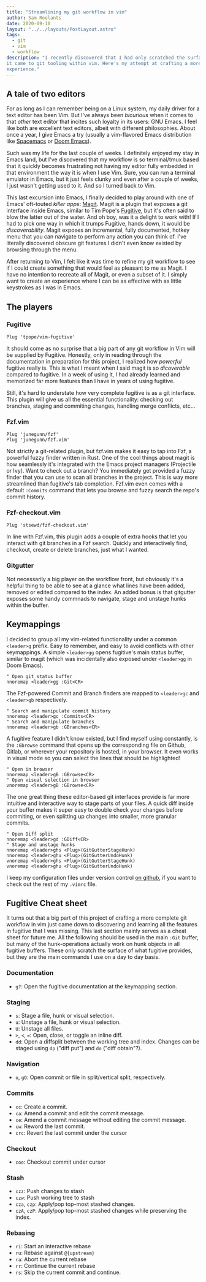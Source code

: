 ```yaml
---
title: "Streamlining my git workflow in vim"
author: Sam Roelants
date: 2020-09-10
layout: "../../layouts/PostLayout.astro"
tags:
  - git
  - vim
  - workflow
description: "I recently discovered that I had only scratched the surface when
it came to git tooling within vim. Here's my attempt at crafting a more polished
experience."
---
```


## A tale of two editors
For as long as I can remember being on a Linux system, my daily driver for a
text editor has been Vim. But I've always been _bicurious_ when it comes to that
_other_ text editor that incites such loyalty in its users: GNU Emacs. I feel
like both are excellent text editors, albeit with different philosophies. About
once a year, I give Emacs a try (usually a vim-flavored Emacs distribution like
[Spacemacs](https://www.spacemacs.org/) or [Doom Emacs](https://github.com/hlissner/doom-emacs)).

Such was my life for the last couple of weeks. I definitely enjoyed my stay in
Emacs land, but I've discovered that my workflow is so terminal/tmux based that
it quickly becomes frustrating not having my editor fully embedded in that
environment the way it is when I use Vim. Sure, you can run a terminal emulator
in Emacs, but it just feels clunky and even after a couple of weeks, I just
wasn't getting used to it. And so I turned back to Vim.

This last excursion into Emacs, I finally decided to play around with one of
Emacs' oft-touted _killer apps_: [Magit](https://magit.vc/). Magit is a plugin 
that exposes a git interface inside Emacs, similar to Tim Pope's [Fugitive](https://github.com/tpope/vim-fugitive),
but it's often said to blow the latter out of the water. And oh boy, was it a 
delight to work with! If I had to pick one way in which it trumps Fugitive,
hands down, it would be _discoverability_. Magit exposes an incremental,
fully documented, hotkey menu that you can navigate to perform any action you
can think of. I've literally discovered obscure git features I didn't even know
existed by browsing through the menu.

After returning to Vim, I felt like it was time to refine my git workflow to see
if I could create something that would feel as pleasant to me as Magit. I have
no intention to recreate all of Magit, or even a subset of it. I simply want to
create an experience where I can be as effective with as little keystrokes as
I was in Emacs.

## The players
### Fugitive
```vim
Plug 'tpope/vim-fugitive'
```
It should come as no surprise that a big part of any git workflow in Vim will be
supplied by Fugitive. Honestly, only in reading through the documentation in
preparation for this project, I realized how _powerful_ fugitive really is. This
is what I meant when I said magit is so _dicoverable_ compared to fugitive. In
a week of using it, I had already learned and memorized far more features than
I have in years of using fugitive. 

Still, it's hard to understate how very complete fugitive is as a git interface.
This plugin will give us all the essential functionality: checking out branches,
staging and commiting changes, handling merge conflicts, etc...

### Fzf.vim 
```vim
Plug 'junegunn/fzf'
Plug 'junegunn/fzf.vim'
```
Not strictly a git-related plugin, but fzf.vim makes it easy to tap into Fzf, a
powerful fuzzy finder written in Rust. One of the cool things about magit is how
seamlessly it's integrated with the Emacs project managers (Projectile or Ivy).
Want to check out a branch? You immediately get provided a fuzzy finder that you
can use to scan all branches in the project. This is way more streamlined than
fugitive's tab completion. Fzf.vim even comes with a default `:Commits` command
that lets you browse and fuzzy search the repo's commit history.

### Fzf-checkout.vim
```vim
Plug 'stsewd/fzf-checkout.vim'
```
In line with Fzf.vim, this plugin adds a couple of extra hooks that let you
interact with git branches in a Fzf search. Quickly and interactively find,
checkout, create or delete branches, just what I wanted.

### Gitgutter
Not necessarily a big player on the workflow front, but obviously it's a helpful
thing to be able to see at a glance what lines have been added, removed or
edited compared to the index. An added bonus is that gitgutter exposes some 
handy commnads to navigate, stage and unstage hunks within the buffer.

## Keymappings
I decided to group all my vim-related functionality under a common `<leader>g`
prefix. Easy to remember, and easy to avoid conflicts with other keymappings.
A simple `<leader>gg` opens fugitive's main status buffer, similar to magit
(which was incidentally also exposed under `<leader>gg` in Doom Emacs).

```vim
" Open git status buffer
nnoremap <leader>gg :Git<CR>
```

The Fzf-powered Commit and Branch finders are mapped to `<leader>gc` and 
`<leader>gb` respectively.

```vim
" Search and manipulate commit history
nnoremap <leader>gc :Commits<CR>
" Search and manipulate branches
nnoremap <leader>gb :GBranches<CR>
```

A fugitive feature I didn't know existed, but I find myself using constantly,
is the `:Gbrowse` command that opens up
the corresponding file on Github, Gitlab, or wherever your repository is hosted,
in your browser. It even works in visual mode so you can select the lines that
should be highlighted!

```vim
" Open in browser
nnoremap <leader>gB :GBrowse<CR>
" Open visual selection in browser
vnoremap <leader>gB :GBrowse<CR>
```

The one great thing these editor-based git interfaces provide is far more
intuitive and interactive way to stage parts of your files. A quick diff inside
your buffer makes it super easy to double check your changes before commiting,
or even splitting up changes into smaller, more granular commits.

```vim
" Open Diff split
nnoremap <leader>gd :GDiff<CR>
" Stage and unstage hunks
nnoremap <leader>ghs <Plug>(GitGutterStageHunk)
nnoremap <leader>ghu <Plug>(GitGutterUndoHunk)
vnoremap <leader>ghs <Plug>(GitGutterStageHunk)
vnoremap <leader>ghu <Plug>(GitGutterUndoHunk)
```

I keep my configuration files under version control [on github](https://github.com/sroelants/dotfiles/blob/master/.vimrc), if 
you want to check out the rest of my `.vimrc` file.

## Fugitive Cheat sheet
It turns out that a big part of this project of crafting a more complete git 
workflow in vim just came down to discovering and learning all the features in 
fugitive that I was missing. This last section mainly serves as a cheat sheet 
for future me. All the following should be used in the main `:Git` buffer, but
many of the hunk-operations actually work on hunk objects in all fugitive 
buffers. These only scratch the surface of what fugitive provides, but they are
the main commands I use on a day to day basis.

### Documentation
- `g?`: Open the fugitive documentation at the keymapping section.
 
### Staging 
- `s`: Stage a file, hunk or visual selection.
- `u`: Unstage a file, hunk or visual selection.
- `U`: Unstage all files.
- `>`, `<`, `=`: Open, close, or toggle an inline diff.
- `dd`: Open a diffsplit between the working tree and index. Changes can be
  staged using `dp` ("diff put") and `do` ("diff obtain"?).
 
### Navigation
- `o`, `gO`: Open commit or file in split/vertical split, respectively.
 
### Commits
- `cc`: Create a commit.
- `ca`: Amend a commit and edit the commit message.
- `ce`: Amend a commit message without editing the commit message.
- `cw`: Reword the last commit.
- `crc`: Revert the last commit under the cursor
 
### Checkout
- `coo`: Checkout commit under cursor

### Stash
- `czz`: Push changes to stash
- `czw`: Push working tree to stash
- `cza`, `czp`: Apply/pop top-most stashed changes.
- `czA`, `czP`: Apply/pop top-most stashed changes while preserving the index.

### Rebasing
- `ri`: Start an interactive rebase
- `ru`: Rebase against `@{upstream}`
- `ra`: Abort the current rebase
- `rr`: Continue the current rebase
- `rs`: Skip the current commit and continue.
